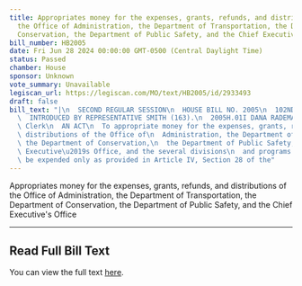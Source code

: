 ```yaml
---
title: Appropriates money for the expenses, grants, refunds, and distributions of
  the Office of Administration, the Department of Transportation, the Department of
  Conservation, the Department of Public Safety, and the Chief Executive's Office
bill_number: HB2005
date: Fri Jun 28 2024 00:00:00 GMT-0500 (Central Daylight Time)
status: Passed
chamber: House
sponsor: Unknown
vote_summary: Unavailable
legiscan_url: https://legiscan.com/MO/text/HB2005/id/2933493
draft: false
bill_text: "|\n  SECOND REGULAR SESSION\n  HOUSE BILL NO. 2005\n  102ND GENERAL ASSEMBLY\n\
  \  INTRODUCED BY REPRESENTATIVE SMITH (163).\n  2005H.01I DANA RADEMAN MILLER, Chief\
  \ Clerk\n  AN ACT\n  To appropriate money for the expenses, grants, refunds, and\
  \ distributions of the Office of\n  Administration, the Department of Transportation,\
  \ the Department of Conservation,\n  the Department of Public Safety, the Chief\
  \ Executive\u2019s Office, and the several divisions\n  and programs thereof to\
  \ be expended only as provided in Article IV, Section 28 of the"
---
```

Appropriates money for the expenses, grants, refunds, and distributions of the Office of Administration, the Department of Transportation, the Department of Conservation, the Department of Public Safety, and the Chief Executive's Office

---

## Read Full Bill Text

You can view the full text [here](https://legiscan.com/MO/text/HB2005/id/2933493).
